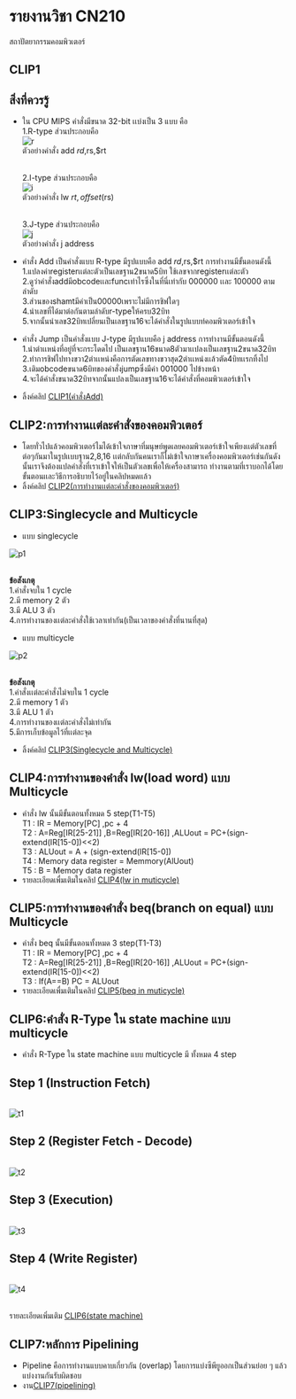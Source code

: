 # รายงานวิชา CN210 
สถาปัตยากรรมคอมพิวเตอร์
## CLIP1
## สิ่งที่ควรรู้
- ใน CPU MIPS คำสั่งมีขนาด 32-bit เเบ่งเป็น 3 แบบ คือ
  <br>1.R-type ส่วนประกอบคือ
  <br>![r](https://lh3.googleusercontent.com/O-jKbPnwE1kc319eqSgEFoVvowAM75rzraNyQaQ7EaIifmswtU0miSSe_YQANMKfA5ZifO8e88lj70E_4219Yh8ccGaURF-8zeZlnRlghcCge-9ggKCAaZ1cyCib8kGbBfDCk8eBKJMHDpQunScyiZrxDtICPeP-64NIsLFAlLjJ3cuHBcYlX4-1zqajmuxns6iQSEWgZwdMPEJuV6YhMVdNu9lEQ6bfQUxmX0d4HNkWTrULOGzKxQucL8dxY6qRxOCuJfRKD-OdpARO_V07fZ0u8bKZYW-jux_7DADeKCj7--EFGNthopxSXXtRlbYZktAldO5cyv--15fm0uGYnXdRUFtH2DawpmwExQO7jzNru3XY8NGbcw6Bobs1EnnlWNZfWZLycmqm515MNaCa3LPttWgb4I9pEwypt96rQCpbm38M6Y4diRrO_UMACCnvUtQQxsjDaUdHHEA0cfFFFrSA9yVqSDkPytNSLz0W1X4NLsizerZ_TEkESngz8pLS1gdk-IgwIynlVmjMXK-wqBKegGJ4qaI-ZmqRnpz9ENL7qHCqnRMHrpfE3i9B1AdxmksT5ULYvUNu7pLdnVW_DlTCd20twUwGdIoNg5oLD03_FFu9C--4v4-NpK6gVG9KJEPJTmVT0eOeO66Nr881XYwGRWt6RrIciX2X0U76ROwcPt1vRy6uMZvJFMD7PhPiwJM-dK6LmY4jB1lGy2gdmUxE3bcPwuLiwbu8uaVfihWe_IJl5jfw=w648-h45-no)
  <br>ตัวอย่างคำสั่ง add $rd,$rs,$rt
  
  <br>2.I-type ส่วนประกอบคือ
  <br>![i](https://lh3.googleusercontent.com/VT9A3AAMsq3w8DXFw9cvQto-FkjkCkByaMYusK3HLjk6KHRs9hPBXyT3GQqRJNJYg34mEkUz_FXS2BuuD5eJIIwzW354_jgF8tvR2fGdfE2L4RwxOZVUrPX5RvFA2OYy_xl55S1yPB-pBPicK2MxJ9sNb2acsEX8MmMr_3QKNoBcYrmkQ2e-5q5l0MfSEo1TptKUWbBKe3vigML-_aICTTBRhfMF-R1TMsKIW7VDzVaUiatF_9ttxuRvL6cp4JXKkrTk0GCKvu49XVhs_r0JSnuVozHFlSC4LyvPEswd2uUoJsPbPiA8-baxma5VqI1SFffioqFG1NBqghSdX5BfPgCyeo1QNcUAgcNRWBbgZiCTwblaYvAYmh6TcebqfSBArH0WPJM6jAKB2VwR8v7DA_E4AfpEenR43JDprCy-5kLj0artT_hjRZqUoZVUoMe9x8KqyNX6SoBUr4V7_THw8Wo2vbWQ0VZvhLJU5WHD00-ulSDz_Xa8O_PvF5_thEKZoyGf5f0FHRcCrdbj_t6CY9-AI_AfvOGA7IHgx0OvfF7MLlQp2yfBrk1NzanvTu9pz4s6MNIeyXj9w2g7y_5bYDvLqn4QG5hF36oeApoVhGpfynBLoZKm-EhBxTJBWMfL-GODKk_V2s83gkkyKWI59-jGPGnZqYoz2VJhYy7TVa-K_2VPwhoGnUXYVhlZ7Uyi8UE7oDMhGwRYMA4tUB7pdI_AitOEY9uk_YYOlHDkGwry7ctHsJBV=w506-h44-no)
  <br>ตัวอย่างคำสั่ง lw $rt,offset($rs)

  <br>3.J-type ส่วนประกอบคือ
  <br>![j](https://lh3.googleusercontent.com/kwa3QMC7w8bMvTl4nfnmgbl4pQDYHOdJp1zpslfg1tHNGW4QTk4VKPTRMKLX2c_qnI1oR9XUCOFxlrSK2bot9384Hbuy230Zn-oLU-LcLIB1lbYDOlitMqe1-s6MzO8yhwVymjfbK_0dLaKIGPy_GFHZ-gtf0hZFrhTvSh8VAlQcp0nUN7aLZEHPIQehszscbTh8W_XuQSm7dyq2Ep1Nny0DI6iVyP4m_DLKoe4VEjdbp82Fbmb9DWPrmAT1Ta12VnIP6dE7nljFWK8UX38N5a_wPlr7nm3qlXEKNbW74pgRBnOgssRTca4qIdAjKtnnsxQwWuWXElVVJisAdhis9bbWilPw5KQmxZwhUfGdtLZ5MV04zS58JSQfg5LLxcw8Byjcvf80ACI46ezGjhQ3fZrl0CeLhAW9V_qDxAUY0RNgIJluzChz-jnq5ftZwcDMeaCJm5UQhTPK7BtZdD8YAwTKGS-xcDVDdVz8C8SWinzyn-AZtSwCyzaxFHK8dyeeCCZxLDwn5c9PuMWMwcHfSjau_pzYzA3Hwax02XbnpD09hcz0hv6O3Wm5i66SBjVy_L9SYFAFHVPdf4Ff8OggnkR1oNZtId9tjlmg5ArhVsL5zWkx8W6YjEQyDOIeeeBzFI1gpRP4pWvf7AB1PoedhK43potmiTsKQV-11Zbmjz9ksCyK8_AMEskzLkg=w336-h42-no) 
  <br>ตัวอย่างคำสั่ง j address
  
- คำสั่ง Add เป็นคำสั่งแบบ R-type มีรูปแบบคือ add $rd,$rs,$rt การทำงานมีขั้นตอนดังนี้
  <br>1.แปลงค่าregisterเเต่ละตัวเป็นเลขฐาน2ขนาด5บิท ใช้เลขจากregisterเเต่ละตัว
  <br>2.ดูว่าคำสั่งaddมีobcodeเเละfuncเท่าไรซึ่งในที่นี่เท่ากับ 000000 เเละ 100000 ตามลำดับ
  <br>3.ส่วนของshamtมีค่าเป็น00000เพราะไม่มีการชิฟใดๆ
  <br>4.นำเลขที่ได้มาต่อกันตามลำดับr-typeให้ครบ32บิท
  <br>5.จากนั้นนำเลข32บิทเปลี่ยนเป็นเลขฐาน16จะได้คำสั่งในรูปแบบท่คอมพิวเตอร์เข้าใจ

- คำสั่ง Jump เป็นคำสั่งแบบ J-type มีรูปแบบคือ j address การทำงานมีขั้นตอนดังนี้
  <br>1.นำตำเเหน่งที่อยู่ที่จะกระโดดไป เป็นเลขฐาน16ขนาด8ตัวมาเเปลงเป็นเลขฐาน2ขนาด32บิท
  <br>2.ทำการชิฟไปทางขวา2ตำเเหน่งคือการตัดเลขทางขวาสุด2ตำเเหน่งเเล้วตัด4บิทเเรกทิ้งไป
  <br>3.เติมobcodeขนาด6บิทของคำสั่งjumpซึ่งมีค่า 001000 ไปข้างหน้า
  <br>4.จะได้คำสั่งขนาด32บิทจากนั้นแปลงเป็นเลขฐาน16จะได้คำสั่งที่คอมพิวเตอร์เข้าใจ
  
- ลิ้งค์คลิป [CLIP1(คำสั่งAdd)](ลิ้ง)


## CLIP2:การทำงานเเต่ละคำสั่งของคอมพิวเตอร์
- โดยทั่วไปแล้วคอมพิวเตอร์ไมได้เข้าใจภาษาที่มนุษย์พูดเลยคอมพิวเตอร์เข้าใจเพียงเเต่ตัวเลขที่ต่อๆกันมาในรูปเเบบฐาน2,8,16
  เเต่กลับกันคนเราก็ไม่เข้าใจภาษาเครื่องคอมพิวเตอร์เช่นกันดังนั้นเราจึงต้องแปลคำสั่งที่เราเข้าใจให้เป็นตัวเลขเพื่อให้เครื่องสามารถ
  ทำงานตามที่เราบอกได้โดยขั้นตอนเเละวิธีการอธิบายไว้อยู่ในคลิปหมดเเล้ว
- ลิ้งค์คลิป [CLIP2(การทำงานเเต่ละคำสั่งของคอมพิวเตอร์)](ลิ้ง)


## CLIP3:Singlecycle and Multicycle

- แบบ singlecycle 

![p1](https://lings2mi.files.wordpress.com/2012/12/figure4-11-mipsdatapathr-lod-beq.gif?w=702&zoom=2)

  <br> **ข้อสังเกตุ**
  <br>1.คำสั่งจบใน 1 cycle
  <br>2.มี memory 2 ตัว
  <br>3.มี ALU 3 ตัว
  <br>4.การทำงานของเเต่ละคำสั่งใช้เวลาเท่ากัน(เป็นเวลาของคำสั่งที่นานที่สุด)
  
- แบบ multicycle
 
![p2](https://camo.githubusercontent.com/3a759f503101d7359e3b9e88a79a64b022814d5a/68747470733a2f2f692e696d6775722e636f6d2f6d5758485770542e706e67)

  <br>**ข้อสังเกตุ**
  <br>1.คำสั่งเเต่ละคำสั่งไม่จบใน 1 cycle
  <br>2.มี memory 1 ตัว
  <br>3.มี ALU 1 ตัว
  <br>4.การทำงานของเเต่ละคำสั่งไม่เท่ากัน
  <br>5.มีการเก็บข้อมูลไว้ที่เเต่ละจุด
  
- ลิ้งค์คลิป [CLIP3(Singlecycle and Multicycle)](ลิ้ง)
  
## CLIP4:การทำงานของคำสั่ง lw(load word) แบบ Multicycle

- คำสั่ง lw นั้นมีขั้นตอนทั้งหมด 5 step(T1-T5)
  <br>T1 : IR = Memory[PC] ,pc + 4 
  <br>T2 : A=Reg[IR[25-21]] ,B=Reg[IR[20-16]] ,ALUout = PC+(sign-extend(IR[15-0])<<2)
  <br>T3 : ALUout = A + (sign-extend(IR[15-0])
  <br>T4 : Memory data register = Memmory(AlUout)
  <br>T5 : B = Memory data register
- รายละเอียดเพื่มเติมในคลิป [CLIP4(lw in muticycle)](ลิ้ง)
  
## CLIP5:การทำงานของคำสั่ง beq(branch on equal) แบบ Multicycle

- คำสั่ง beq นั้นมีขั้นตอนทั้งหมด 3 step(T1-T3)
  <br>T1 : IR = Memory[PC] ,pc + 4 
  <br>T2 : A=Reg[IR[25-21]] ,B=Reg[IR[20-16]] ,ALUout = PC+(sign-extend(IR[15-0])<<2)
  <br>T3 : If(A==B) PC = ALUout 
- รายละเอียดเพื่มเติมในคลิป [CLIP5(beq in muticycle)](ลิ้ง)

## CLIP6:คำสั่ง R-Type ใน state machine แบบ multicycle

- คำสั่ง R-Type ใน state machine แบบ multicycle มี ทั้งหมด 4 step

## Step 1 (Instruction Fetch)

  <br>![t1](https://lh3.googleusercontent.com/8tdB0rREkOOyEEcEGQn7PNAvX8erVN9G1uOiKIrkDGgRPWKfXEVuyJVjwn_8nAMaBq0iiqtoB3ax2kuHJdAM60qBK7KPt5843zDPH0MR9OR8j-27nqz2oE0SnyCeynHa8_czT_p2CgV3Dk5w6BkZlV8INuiNxqw98udcQkyZGgJRt8KlcH9L1TSrX7fJxRh7g4BSH9HOLXHlHsNj5M5S-uBI6o8qEwGmETF90uKf1u2sja4Qq80jXHWctQlGZT2E86SCe5uByWigp_KA7Ki9kOScyrdKczy1z4IXOA-ZGsEzD75Z97jX_FrgOKuGeGxTBqfEh2-3NZ19A1WJpPca5CDYgzQfkN7O_KQozogd7-lGtRIKSMSJzFAcwTucD8UtmsTmnCwKiDGePg3Y2JsOaI62dA9OBV8L4lQcpyI8ghW2x4y2UteZdn5XFec0YHt5ZAKZqkK6jHO_2ID-YfrcBKO-56vmVVLweavlPGLWUCMLXJpTuC6jYo48SuQ_I6deKcuX_PV-GeJc-FmjtLvMYH7ibbP_zhSlIQXgT45D7mM6xZoZIJuWxxJG9JKDvrOemYj1caC3Qbo4PoagqkQ15M3lntpDf2bMaBwTq5Ow9-YOpXmxhbWv7sGkguh_mNA_WkdHUeoQNcp7_PGeLUgJnz9F35qYPPIdzj8uzKsenBuR2IRRWP2eofT4VZDa7r1WSH6GPaoW6GyCqiTednnVzzXbKMb7qlcuMoFe7L2sLTgPaesMBI_z=w954-h675-no)
  
## Step 2 (Register Fetch - Decode)

  <br>![t2](https://lh3.googleusercontent.com/DwmWnajmWdzc3Fia_hxYjUIAd9AyQKCjIXoK1qw0C1SH_DrN1M5Aa00LE2N71wETTewAjegwakkAypGE89G8HtGdBGqXDHfytfVot7L29Y3iUdQr8wzd5qeObPnGjDi8Wyf64cu_7Jq3LbwHwSj-WCVE4CyV5QODQOx0t2G7VM_cRkrO7BbE1W477f-OHK8vRkNClpeB8FfGy6TZjWHJvkcU5wOuAsp4lr328gzbWzLDmWZ4Z3OHcNsKtJGJyrKvKu-7857o7s_VI7if5j8VGgfz-5xjh-SkYj7-rmQHodGRFX7TElb60egaAl6TVPNNEHKwH3DH4elLoNqqinCH5Ns0Dg8ZEmJ9pRNrht5W3wn2IesxWXVlZS3y6I-SyHkOCNj3EEymOR_K5GIb5LrhSawOy2frhXjU4iPudN8-nHeq39Dg9B0EScWRZDrNu7W0yeoQRBr6c1ftfK0EWgWFJ0OfBNj7JQMtEpGrddQjuRTjEPh_lx4iMmxLRylud5GClh-f2OLDsDknN4a5t-gtZudkxU1_V0xS2GMwU-MUOrdiMWRi-pYszEOSAUadh0oUULInlZ_utg_tJl9FUH3-ORR9tyJOjajgTc8LpAN4-E3NoPTKVnuti_M_67WXYN9P31KrEzjy1Z0-8la7R1BQ1aFp5f2gb_rr5pZ-tubQVTSyipW6lRSCqvM9VKYRNVVlo7rb_JH5pUiz6wkAn4yDxW7h_gcUVzYvHyntvht8G-ZjMQF-mHht=w771-h578-no)
  
## Step 3 (Execution)

  <br>![t3](https://lh3.googleusercontent.com/qMS0auswq1YYhOSlPAfJnbrgp1RyCRuhs_PTcfFnXGlEANmliM3k6il9xE7yuOJTzUNS_FcLqfLdaCmFsIHmFTb0b9cjojqUpn02P9X8yWIEmXgkixC6o0GjO38t9dZ-zH7YKKvlVcE7bp1cWQWX7BBAWfyTU4DNBh8-PerquiHvoTmSZqJuuMykeIv8-6gyzeJbOy9JOQTxpbOtB_SgHSkEczvXOJJlBU8GyL9w0d7GOEMtPkFRmaxAXGykQblOhnhknlOZeaJbQLhf_d1js82fLSjfL6JA1lRonOJAif1umHOTi_gVyODEliMxR3lqDJnwy3J2Ieb0ZfdXvbphLb_6cr30ycTMBmmXkHDYt-qBgzKfxE0Q1blVAnstT5wPYm1BO9ImTmiz0OGBhbBFYLeg08VXbb8KcJbz5w4Nuv9ePGxNV9-O46HLwO7HErLVH-EiIEH43d3tUoICEJwfI-eItzoIqpL4do-pY2PKIlm2L7gOczwp8YcrPc3p_ssl_WHS8DOFSQdK4VV7Ufvpi7RfNIV82hq8a1TorKOlBjH66315KJ6CGGqU6YFLUxT1vDix__5-C-EolPQkFJWlREYWrIcLtF5Jr_HFnS_YT98M8UopDpF26u3vrTqspeEzxSnWJ9kC_qRaCxeWRr8_pfJAKr3pK6edZxubYg7RI-4AUnPnTdK_FYBcETk=w942-h665-no)
  
## Step 4 (Write Register)

  <br>![t4](https://lh3.googleusercontent.com/MsGCNeBmATQpM0CdvzNShlgpUbsQILblSVyiALrhNKXJUqQysxFacK_JeDRQyaH-31MAQYFxq_3mPPEZ_5Ycd_XyZiyIBYZU_OnRealZ9R813ahvj3Uo6ep-3-_MzXf2k7jdPe1Lvj9fdJF7C-1vPPR2TPP6gIZe6d11H2r1quQUk3BkcobE9pMghqEtUI3J9tIc6GEIG2SiOCFt9gDi6T_XUJWalBbj4ypY0js58jF4xU40N-dMNEh5wuob9FtWPoLWlPLKxu5T_8SjDLdK3sXdTGnZ8fsFKqnVIponme1bMrxG4v7OsU31CuueMmW7ZJw_IDGoeb5PgSxfqjLVRlWDEJivUPnB28SFijFVB6oR8wUBmfUSMzeTzvPb04Sw86SiHhKn-7K4VBd8J6nlzCYQvDCqRaiUWtFbmt_EFlVT0Q2VVbmliFJaStOJC4Pr0T-usgpJ5pXK_t9Qb1oGFxbMEvzBOjs2Ybw4Pl93ZXCg8zteOctEiCjH3CzIj7t6ZdPt3Vclob8XLFxbdDsVTgsreZjvwMClpHt_CVQbocZheOx5E7kvQS6Zqnit6HEGr_YFsN88qXb9pjkxqgcJK5UF5TALeam03LZzzhxw8J9245nnDEWg11vVxrvHQr0WYCcDnvChEOLQrdizuSDwYeD-Jr6Pd_mP51gIONl13ePsdY_B1F5pd_c7ggnRL52pl6-VAevmpzfN55zmL-bD_cMSe55Ctff5WH_q23Lcw0HYJ99rreuq=w783-h578-no)
  
  <br>รายละเอียดเพิ่มเติม [CLIP6(state machine)](ลิ้ง)
  
## CLIP7:หลักการ Pipelining
- Pipeline คือการทำงานแบบคาบเกี่ยวกัน (overlap) โดยการแบ่งซีพียูออกเป็นส่วนย่อย ๆ แล้วแบ่งงานกันรับผิดชอบ
- งาน[CLIP7(pipelining)](ลิ้ง)
